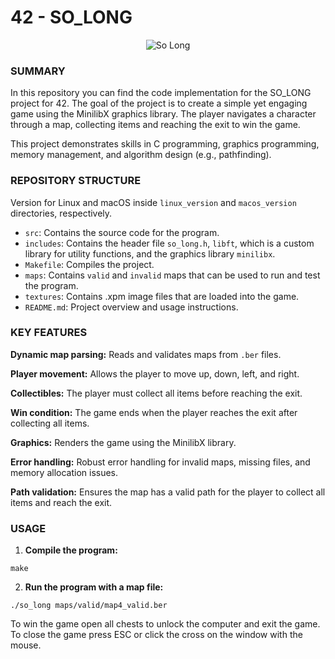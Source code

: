 # 42 - SO_LONG

<p align="center">
  <img src="https://github.com/ricvrdv/so_long/blob/main/so_long.gif" alt="So Long">
</p>


### SUMMARY
In this repository you can find the code implementation for the SO_LONG project for 42. The goal of the project is to create a simple yet engaging game using the MinilibX graphics library. The player navigates a character through a map, collecting items and reaching the exit to win the game.

This project demonstrates skills in C programming, graphics programming, memory management, and algorithm design (e.g., pathfinding).

### REPOSITORY STRUCTURE
Version for Linux and macOS inside `linux_version` and `macos_version` directories, respectively.
- `src`: Contains the source code for the program.
- `includes`: Contains the header file `so_long.h`, `libft`, which is a custom library for utility functions, and the graphics library `minilibx`.
- `Makefile`: Compiles the project.
- `maps`: Contains `valid` and `invalid` maps that can be used to run and test the program.
- `textures`: Contains .xpm image files that are loaded into the game.
- `README.md`: Project overview and usage instructions.

### KEY FEATURES
**Dynamic map parsing:** Reads and validates maps from `.ber` files.

**Player movement:** Allows the player to move up, down, left, and right.

**Collectibles:** The player must collect all items before reaching the exit.

**Win condition:** The game ends when the player reaches the exit after collecting all items.

**Graphics:** Renders the game using the MinilibX library.

**Error handling:** Robust error handling for invalid maps, missing files, and memory allocation issues.

**Path validation:** Ensures the map has a valid path for the player to collect all items and reach the exit.

### USAGE
1. **Compile the program:**
```
make
```

2. **Run the program with a map file:**
```
./so_long maps/valid/map4_valid.ber
```

To win the game open all chests to unlock the computer and exit the game. To close the game press ESC or click the cross on the window with the mouse. 



